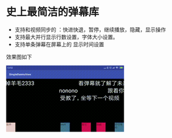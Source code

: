 # 史上最简洁的弹幕库
* 支持和视频同步的 ：快进快退，暂停，继续播放，隐藏，显示操作
* 支持最大并行显示行数设置，字体大小设置。
* 支持单条弹幕在屏幕上的 显示时间设置

效果图如下


![image](https://github.com/v1210012100/MyImages/blob/master/device-2019-09-20-135240.gif)
